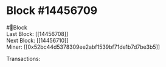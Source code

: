 
Block #14456709
===============
  
#🧊Block  
Last Block: [[14456708]]  
Next Block: [[14456710]]  
Miner: [[0x52bc44d5378309ee2abf1539bf71de1b7d7be3b5]]  

 Transactions: